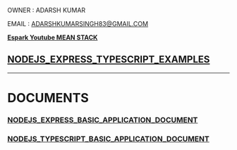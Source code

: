
OWNER : ADARSH KUMAR 

EMAIL : ADARSHKUMARSINGH83@GMAIL.COM


**[Espark Youtube MEAN STACK ](https://www.youtube.com/playlist?list=PLBH_SvM38ibH1aaaXBmQd6SzXO3TXutLy)**

## [NODEJS_EXPRESS_TYPESCRIPT_EXAMPLES](https://github.com/adarshkumarsingh83/nodejs/blob/master/APPLICATIONS/README.md)

---

# DOCUMENTS 

### [NODEJS_EXPRESS_BASIC_APPLICATION_DOCUMENT](https://github.com/adarshkumarsingh83/nodejs/blob/master/DOCUMENTS/NODEJS_EXPRESS_BASIC_APPLICATION_README.md)

### [NODEJS_TYPESCRIPT_BASIC_APPLICATION_DOCUMENT](https://github.com/adarshkumarsingh83/nodejs/blob/master/DOCUMENTS/NODEJS_TYPESCRIPT_BASIC_APP_README.md)

